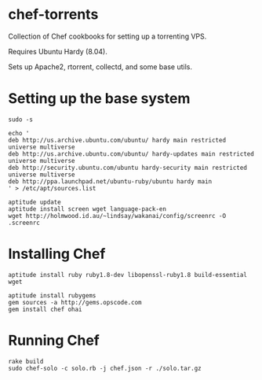 chef-torrents
=============

Collection of Chef cookbooks for setting up a torrenting VPS. 

Requires Ubuntu Hardy (8.04).

Sets up Apache2, rtorrent, collectd, and some base utils. 


Setting up the base system
==========================

    sudo -s
    
    echo '
    deb http://us.archive.ubuntu.com/ubuntu/ hardy main restricted universe multiverse
    deb http://us.archive.ubuntu.com/ubuntu/ hardy-updates main restricted universe multiverse
    deb http://security.ubuntu.com/ubuntu hardy-security main restricted universe multiverse
    deb http://ppa.launchpad.net/ubuntu-ruby/ubuntu hardy main
    ' > /etc/apt/sources.list
    
    aptitude update
    aptitude install screen wget language-pack-en
    wget http://holmwood.id.au/~lindsay/wakanai/config/screenrc -O .screenrc
   

Installing Chef
===============
 
    aptitude install ruby ruby1.8-dev libopenssl-ruby1.8 build-essential wget
    
    aptitude install rubygems
    gem sources -a http://gems.opscode.com
    gem install chef ohai
    

Running Chef
=============

    rake build
    sudo chef-solo -c solo.rb -j chef.json -r ./solo.tar.gz
